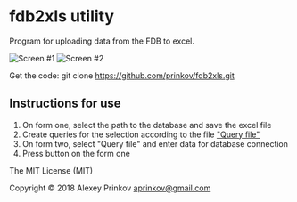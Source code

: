 # fdb2xls utility

Program for uploading data from the FDB to excel.

![Screen #1](http://prinkov.xyz/img/fdb2xls_1.png) ![Screen #2](http://prinkov.xyz/img/fdb2xls_2.png)

Get the code: git clone https://github.com/prinkov/fdb2xls.git

## Instructions for use
1. On form one, select the path to the database and save the excel file
2. Create queries for the selection according to the file ["Query file"](https://github.com/prinkov/fdb2xls/blob/develop/src/main/resources/input.xml) 
3. On form two, select "Query file" and enter data for database connection
4. Press button on the form one

The MIT License (MIT)

Copyright © 2018 Alexey Prinkov aprinkov@gmail.com
